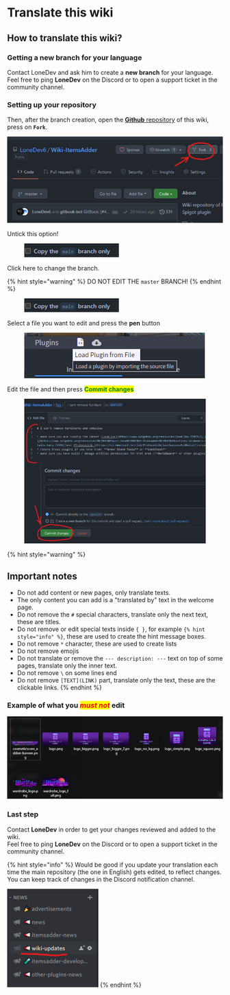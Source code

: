 # Translate this wiki

## How to translate this wiki?

### Getting a new branch for your language

Contact LoneDev and ask him to create a **new branch** for your language.\
Feel free to ping **LoneDev** on the Discord or to open a support ticket in the community channel.

### Setting up your repository

Then, after the branch creation, open the [**Github** repository](https://github.com/LoneDev6/Wiki-ItemsAdder) of this wiki, press on **`Fork`**.

![](<../.gitbook/assets/image (4) (1).png>)

Untick this option!

<figure><img src="../.gitbook/assets/image (1) (4).png" alt=""><figcaption></figcaption></figure>

Click here to change the branch.

{% hint style="warning" %}
DO NOT EDIT THE `master` BRANCH!
{% endhint %}

<figure><img src="../.gitbook/assets/image (15).png" alt=""><figcaption></figcaption></figure>

Select a file you want to edit and press the **pen** button

<figure><img src="../.gitbook/assets/image (14).png" alt=""><figcaption></figcaption></figure>

Edit the file and then press <mark style="color:green;">**Commit changes**</mark>

<figure><img src="../.gitbook/assets/image (1) (1) (1).png" alt=""><figcaption></figcaption></figure>

{% hint style="warning" %}
## Important notes

* Do not add content or new pages, only translate texts.
* The only content you can add is a "translated by" text in the welcome page.
* Do not remove the `#` special characters, translate only the next text, these are titles.
* Do not remove or edit special texts inside `{ }`, for example `{% hint style="info" %}`, these are used to create the hint message boxes.
* Do not remove `*` character, these are used to create lists
* Do not remove emojis
* Do not translate or remove the `--- description: ---` text on top of some pages, translate only the inner text.
* Do not remove `\` on some lines end
* Do not remove `[TEXT](LINK)` part, translate only the text, these are the clickable links.
{% endhint %}

### Example of what you _<mark style="color:red;">must not</mark>_ edit

![](<../.gitbook/assets/image (23).png>)

### Last step

Contact **LoneDev** in order to get your changes reviewed and added to the wiki.\
Feel free to ping **LoneDev** on the Discord or to open a support ticket in the community channel.

{% hint style="info" %}
Would be good if you update your translation each time the main repository (the one in English) gets edited, to reflect changes.\
You can keep track of changes in the Discord notification channel.

![](<../.gitbook/assets/image (5) (1).png>)
{% endhint %}
